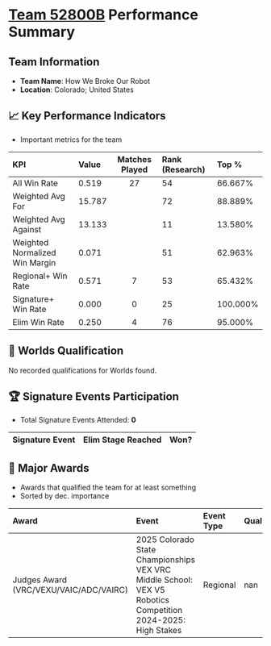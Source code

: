 # [Team 52800B](https://https://www.robotevents.com/teams/V5RC/52800B) Performance Summary

##  Team Information
- **Team Name**: How We Broke Our Robot
- **Location**: Colorado; United States

## 📈 Key Performance Indicators
- Important metrics for the team

| KPI | Value | Matches Played | Rank (Research) | Top % |
|:---|:-----|:--------------:|:----|:-----|
| All Win Rate | 0.519 | 27 | 54 | 66.667% |
| Weighted Avg For | 15.787 |  | 72 | 88.889% |
| Weighted Avg Against | 13.133 |  | 11 | 13.580% |
| Weighted Normalized Win Margin | 0.071 |  | 51 | 62.963% |
| Regional+ Win Rate | 0.571 | 7 | 53 | 65.432% |
| Signature+ Win Rate | 0.000 | 0 | 25 | 100.000% |
| Elim Win Rate | 0.250 | 4 | 76 | 95.000% |


## 🎯 Worlds Qualification
No recorded qualifications for Worlds found.

## 🏆 Signature Events Participation
- Total Signature Events Attended: **0**

| Signature Event | Elim Stage Reached | Won? |
|:----------------|:-------------------|:----|


## 🥇 Major Awards
- Awards that qualified the team for at least something
- Sorted by dec. importance

| Award | Event | Event Type | Qualification |
|:------|:------|:-----------|:--------------|
| Judges Award (VRC/VEXU/VAIC/ADC/VAIRC) | 2025 Colorado State Championships VEX VRC Middle School: VEX V5 Robotics Competition 2024-2025: High Stakes | Regional | nan |

